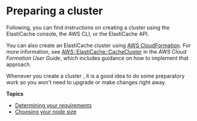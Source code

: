 # Preparing a cluster<a name="Clusters.Prepare"></a>

Following, you can find instructions on creating a cluster using the ElastiCache console, the AWS CLI, or the ElastiCache API\.

You can also create an ElastiCache cluster using [AWS CloudFormation](https://docs.aws.amazon.com/AWSCloudFormation/latest/UserGuide/Welcome.html)\. For more information, see [AWS::ElastiCache::CacheCluster](https://docs.aws.amazon.com/AWSCloudFormation/latest/UserGuide/aws-properties-elasticache-cache-cluster.html) in the *AWS Cloud Formation User Guide*, which includes guidance on how to implement that approach\.

Whenever you create a cluster , it is a good idea to do some preparatory work so you won't need to upgrade or make changes right away\.

**Topics**
+ [Determining your requirements](cluster-create-determine-requirements.md)
+ [Choosing your node size](nodes-select-size.md)